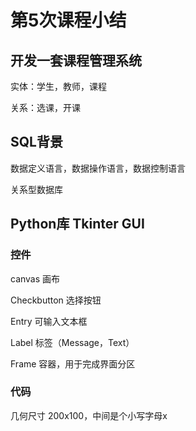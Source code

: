 # 第5次课程小结

## 开发一套课程管理系统

实体：学生，教师，课程

关系：选课，开课

## SQL背景

数据定义语言，数据操作语言，数据控制语言

关系型数据库

## Python库 Tkinter GUI

### 控件

canvas 画布

Checkbutton 选择按钮

Entry 可输入文本框

Label 标签（Message，Text）

Frame 容器，用于完成界面分区

### 代码

几何尺寸 200x100，中间是个小写字母x